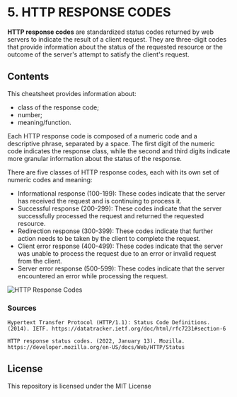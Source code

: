 # 5. HTTP RESPONSE CODES

**HTTP response codes** are standardized status codes returned by web servers to indicate the result of a client request. They are three-digit codes that provide information about the status of the requested resource or the outcome of the server's attempt to satisfy the client's request.

## Contents

This cheatsheet provides information about:
- class of the response code;
- number;
- meaning/function.

Each HTTP response code is composed of a numeric code and a descriptive phrase, separated by a space. The first digit of the numeric code indicates the response class, while the second and third digits indicate more granular information about the status of the response.

There are five classes of HTTP response codes, each with its own set of numeric codes and meaning:
- Informational response (100-199): These codes indicate that the server has received the request and is continuing to process it.
- Successful response (200-299): These codes indicate that the server successfully processed the request and returned the requested resource.
- Redirection response (300-399): These codes indicate that further action needs to be taken by the client to complete the request.
- Client error response (400-499): These codes indicate that the server was unable to process the request due to an error or invalid request from the client.
- Server error response (500-599): These codes indicate that the server encountered an error while processing the request.

![HTTP Response Codes](https://user-images.githubusercontent.com/119814239/224755907-1351e369-a002-45f1-86ea-2c726f723bfb.png)

### Sources

`Hypertext Transfer Protocol (HTTP/1.1): Status Code Definitions. (2014). IETF. https://datatracker.ietf.org/doc/html/rfc7231#section-6`

`HTTP response status codes. (2022, January 13). Mozilla. https://developer.mozilla.org/en-US/docs/Web/HTTP/Status`

## License

This repository is licensed under the MIT License
